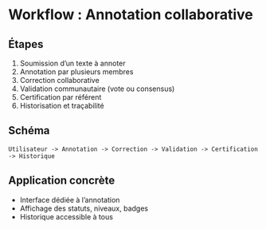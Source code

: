 # Workflow : Annotation collaborative

## Étapes
1. Soumission d’un texte à annoter
2. Annotation par plusieurs membres
3. Correction collaborative
4. Validation communautaire (vote ou consensus)
5. Certification par référent
6. Historisation et traçabilité

## Schéma
```
Utilisateur -> Annotation -> Correction -> Validation -> Certification -> Historique
```

## Application concrète
- Interface dédiée à l’annotation
- Affichage des statuts, niveaux, badges
- Historique accessible à tous
